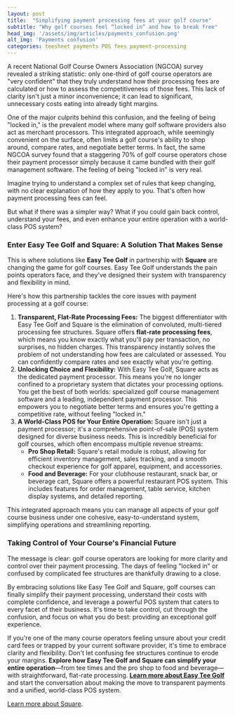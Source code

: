 ```yaml
---
layout: post
title:  "Simplifying payment processing fees at your golf course"
subtitle: "Why golf courses feel “locked in” and how to break free"
head_img: '/assets/img/articles/payments_confusion.png'
alt_img: 'Payments confusion'
categories: teesheet payments POS fees payment-processing
---
```



A recent National Golf Course Owners Association (NGCOA) survey revealed a striking statistic: only one-third of golf course operators are "very confident" that they truly understand how their processing fees are calculated or how to assess the competitiveness of those fees. This lack of clarity isn't just a minor inconvenience; it can lead to significant, unnecessary costs eating into already tight margins.

One of the major culprits behind this confusion, and the feeling of being "locked in," is the prevalent model where many golf software providers also act as merchant processors. This integrated approach, while seemingly convenient on the surface, often limits a golf course's ability to shop around, compare rates, and negotiate better terms. In fact, the same NGCOA survey found that a staggering 70% of golf course operators chose their payment processor simply because it came bundled with their golf management software. The feeling of being "locked in" is very real.

Imagine trying to understand a complex set of rules that keep changing, with no clear explanation of how they apply to you. That's often how payment processing fees can feel.

But what if there was a simpler way? What if you could gain back control, understand your fees, and even enhance your entire operation with a world-class POS system?

### **Enter Easy Tee Golf and Square: A Solution That Makes Sense**

This is where solutions like **Easy Tee Golf** in partnership with **Square** are changing the game for golf courses. Easy Tee Golf understands the pain points operators face, and they've designed their system with transparency and flexibility in mind.

Here's how this partnership tackles the core issues with payment processing at a golf course:

1. **Transparent, Flat-Rate Processing Fees:** The biggest differentiator with Easy Tee Golf and Square is the elimination of convoluted, multi-tiered processing fee structures. Square offers **flat-rate processing fees**, which means you know exactly what you'll pay per transaction, no surprises, no hidden charges. This transparency instantly solves the problem of not understanding how fees are calculated or assessed. You can confidently compare rates and see exactly what you're getting.  
2. **Unlocking Choice and Flexibility:** With Easy Tee Golf, Square acts as the dedicated payment processor. This means you're no longer confined to a proprietary system that dictates your processing options. You get the best of both worlds: specialized golf course management software and a leading, independent payment processor. This empowers you to negotiate better terms and ensures you're getting a competitive rate, without feeling "locked in."  
3. **A World-Class POS for Your Entire Operation:** Square isn't just a payment processor; it's a comprehensive point-of-sale (POS) system designed for diverse business needs. This is incredibly beneficial for golf courses, which often encompass multiple revenue streams:  
   * **Pro Shop Retail:** Square's retail module is robust, allowing for efficient inventory management, sales tracking, and a smooth checkout experience for golf apparel, equipment, and accessories.  
   * **Food and Beverage:** For your clubhouse restaurant, snack bar, or beverage cart, Square offers a powerful restaurant POS system. This includes features for order management, table service, kitchen display systems, and detailed reporting.

This integrated approach means you can manage all aspects of your golf course business under one cohesive, easy-to-understand system, simplifying operations and streamlining reporting.

### **Taking Control of Your Course's Financial Future**

The message is clear: golf course operators are looking for more clarity and control over their payment processing. The days of feeling "locked in" or confused by complicated fee structures are thankfully drawing to a close.

By embracing solutions like Easy Tee Golf and Square, golf courses can finally simplify their payment processing, understand their costs with complete confidence, and leverage a powerful POS system that caters to every facet of their business. It's time to take control, cut through the confusion, and focus on what you do best: providing an exceptional golf experience.

If you're one of the many course operators feeling unsure about your credit card fees or trapped by your current software provider, it's time to embrace clarity and flexibility. Don't let confusing fee structures continue to erode your margins. **Explore how Easy Tee Golf and Square can simplify your entire operation**—from tee times and the pro shop to food and beverage—with straightforward, flat-rate processing. <a href="https://easyteegolf.com/?utm_source=payments_article" target="_blank">**Learn more about Easy Tee Golf**</a> and start the conversation about making the move to transparent payments and a unified, world-class POS system.

<a href="https://squareup.com/?utm_source=easyteegolf.com" target="_blank">Learn more about Square</a>.
